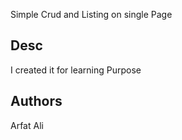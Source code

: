  
 

 Simple Crud and Listing on single Page

## Desc

I created it for learning Purpose

## Authors
Arfat Ali



 
